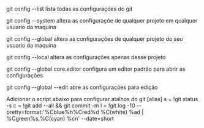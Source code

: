 git config --list
lista todas as configurações do git

git config --system
altera as configuraçõe de qualquer projeto em qualquer usuario da maquina

git config --global
altera as configurações de qualquer projeto do seu usuario da maquina

git config --local
altera as configurações apenas desse projeto

git config --global core.editor <NOME DO EDITOR>
configura um editor padrão para abrir as configurações

git config --global --edit
abre as configurações para edição

Adicionar o script abaixo para configurar atalhos do git
[alias]
	s = !git status -s
	c = !git add --all && git commit -m
	l = !git log -10 --pretty=format:'%Cblue%h%Cred%d %C(white) %ad | %Cgreen%s,%C(cyan) %cn' --date=short
